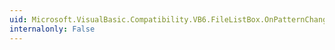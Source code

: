 ```yaml
---
uid: Microsoft.VisualBasic.Compatibility.VB6.FileListBox.OnPatternChange(System.EventArgs)
internalonly: False
---
```

